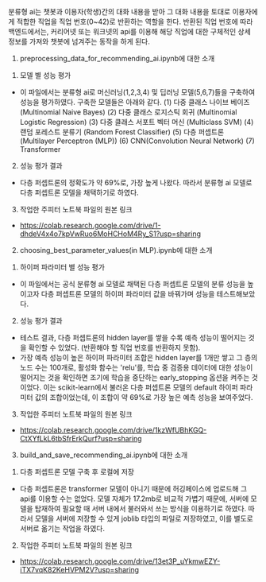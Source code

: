 분류형 ai는 챗봇과 이용자(학생)간의 대화 내용을 받아 그 대화 내용을 토대로 이용자에게 적합한 직업을 직업 번호(0~42)로 반환하는 역할을 한다. 
반환된 직업 번호에 따라 백엔드에서는, 커리어넷 또는 워크넷의 api를 이용해 해당 직업에 대한 구체적인 상세 정보를 가져와 챗봇에 넘겨주는 동작을 하게 된다.

1. preprocessing_data_for_recommending_ai.ipynb에 대한 소개

1) 모델 별 성능 평가
- 이 파일에서는 분류형 ai로 머신러닝(1,2,3,4) 및 딥러닝 모델(5,6,7)들을 구축하여 성능을 평가하였다. 구축한 모델들은 아래와 같다. 
(1) 다중 클래스 나이브 베이즈 (Multinomial Naive Bayes)
(2) 다중 클래스 로지스틱 회귀 (Multinomial Logistic Regression)
(3) 다중 클래스 서포트 벡터 머신 (Multiclass SVM)
(4) 랜덤 포레스트 분류기 (Random Forest Classifier)
(5) 다층 퍼셉트론 (Multilayer Perceptron (MLP))
(6) CNN(Convolution Neural Network)
(7) Transformer

2) 성능 평가 결과
- 다층 퍼셉트론의 정확도가 약 69%로, 가장 높게 나왔다. 따라서 분류형 ai 모델로 다층 퍼셉트론 모델을 채택하기로 하였다.

3) 작업한 주피터 노트북 파일의 원본 링크
- https://colab.research.google.com/drive/1-dhdeV4x4o7kpVwRuo6MoHCHoM4Ry_S1?usp=sharing



2. choosing_best_parameter_values(in MLP).ipynb에 대한 소개

1) 하이퍼 파라미터 별 성능 평가
- 이 파일에서는 공식 분류형 ai 모델로 채택된 다층 퍼셉트론 모델의 분류 성능을 높이고자 다층 퍼셉트론 모델의 하이퍼 파라미터 값을 바꿔가며 성능을 테스트해보았다.

2) 성능 평가 결과
- 테스트 결과, 다층 퍼셉트론의 hidden layer를 쌓을 수록 예측 성능이 떨어지는 것을 확인할 수 있었다. (반환해야 할 직업 번호를 반환하지 못함).
- 가장 예측 성능이 높은 하이퍼 파라미터 조합은 hidden layer를 1개만 쌓고 그 층의 노드 수는 100개로, 활성화 함수는 'relu'를,
  학습 중 검증용 데이터에 대한 성능이 떨어지는 것을 확인하면 조기에 학습을 중단하는 early_stopping 옵션을 켜주는 것이었다.
  이는 scikit-learn에서 불러온 다층 퍼셉트론 모델의 default 하이퍼 파라미터 값의 조합이었는데, 이 조합이 약 69%로 가장 높은 예측 성능을 보여주었다.

3) 작업한 주피터 노트북 파일의 원본 링크
- https://colab.research.google.com/drive/1kzWfUBhKGQ-CtXYfLkL6tbSfrErkQurf?usp=sharing



3. build_and_save_recommending_ai.ipynb에 대한 소개

1) 다층 퍼셉트론 모델 구축 후 로컬에 저장
- 다층 퍼셉트론은 transformer 모델이 아니기 때문에 허깅페이스에 업로드해 그 api를 이용할 수는 없었다.
  모델 자체가 17.2mb로 비교적 가볍기 때문에, 서버에 모델을 탑재하여 필요할 때 서버 내에서 불러와서 쓰는 방식을 이용하기로 하였다.
  따라서 모델을 서버에 저장할 수 있게 joblib 타입의 파일로 저장하였고, 이를 별도로 서버로 옮기는 작업을 하였다.
 
2) 작업한 주피터 노트북 파일의 원본 링크
- https://colab.research.google.com/drive/13et3P_uYkmwEZY-iTX7vqK82KeHVPM2V?usp=sharing
